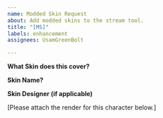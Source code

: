 ```yaml
---
name: Modded Skin Request
about: Add modded skins to the stream tool.
title: "[MS]"
labels: enhancement
assignees: UsamGreenBolt

---
```


**What Skin does this cover?**


**Skin Name?**


**Skin Designer (if applicable)**


[Please attach the render for this character below.]
